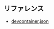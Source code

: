 ## リファレンス

- [devcontainer.json](https://code.visualstudio.com/docs/remote/containers#_devcontainerjson-reference)
